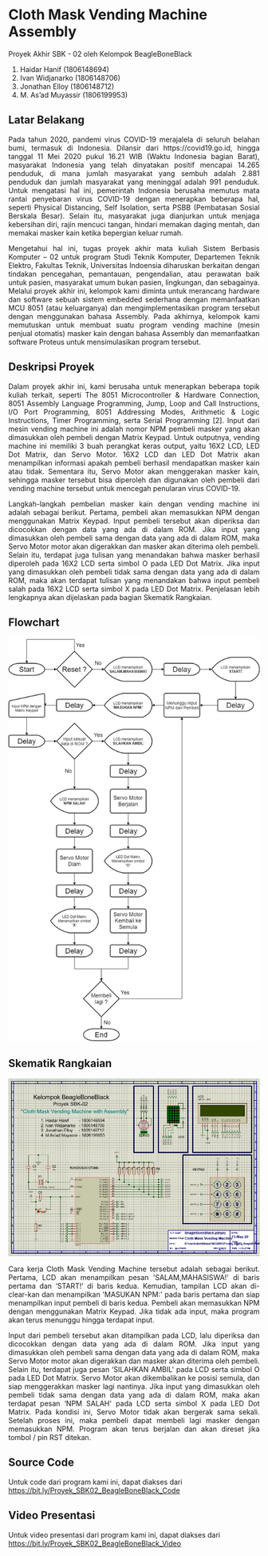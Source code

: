 # Cloth Mask Vending Machine Assembly

Proyek Akhir SBK - 02 oleh Kelompok BeagleBoneBlack
  1. Haidar Hanif       (1806148694)
  2. Ivan Widjanarko    (1806148706)
  3. Jonathan Elloy     (1806148712)
  4. M. As’ad Muyassir  (1806199953)

## Latar Belakang

<p align="justify">  Pada tahun 2020, pandemi virus COVID-19 merajalela di seluruh belahan bumi, termasuk di Indonesia. Dilansir dari https://covid19.go.id, hingga tanggal 11 Mei 2020 pukul 16.21 WIB (Waktu Indonesia bagian Barat), masyarakat Indonesia yang telah dinyatakan positif mencapai 14.265 penduduk, di mana jumlah masyarakat yang sembuh adalah 2.881 penduduk dan jumlah masyarakat yang meninggal adalah 991 penduduk. Untuk mengatasi hal ini, pemerintah Indonesia berusaha memutus mata rantai penyebaran virus COVID-19 dengan menerapkan beberapa hal, seperti Physical Distancing, Self Isolation, serta PSBB (Pembatasan Sosial Berskala Besar). Selain itu, masyarakat juga dianjurkan untuk menjaga kebersihan diri, rajin mencuci tangan, hindari memakan daging mentah, dan memakai masker kain ketika bepergian keluar rumah. </p>
<p align="justify">	Mengetahui hal ini, tugas proyek akhir mata kuliah Sistem Berbasis Komputer – 02 untuk program Studi Teknik Komputer, Departemen Teknik Elektro, Fakultas Teknik, Universitas Indoensia diharuskan berkaitan dengan tindakan pencegahan, pemantauan, pengendalian, atau perawatan baik untuk pasien, masyarakat umum bukan pasien, lingkungan, dan sebagainya. Melalui proyek akhir ini, kelompok kami diminta untuk merancang hardware dan software sebuah sistem embedded sederhana dengan memanfaatkan MCU 8051 (atau keluarganya) dan mengimplementasikan program tersebut dengan menggunakan bahasa Assembly. Pada akhirnya, kelompok kami memutuskan untuk membuat suatu program vending machine (mesin penjual otomatis) masker kain dengan bahasa Assembly dan memanfaatkan software Proteus untuk mensimulasikan program tersebut. </p>

## Deskripsi Proyek

<p align="justify">  Dalam proyek akhir ini, kami berusaha untuk menerapkan beberapa topik kuliah terkait, seperti The 8051 Microcontroller & Hardware Connection, 8051 Assembly Language Programming, Jump, Loop and Call Instructions, I/O Port Programming, 8051 Addressing Modes, Arithmetic & Logic Instructions, Timer Programming, serta Serial Programming [2]. Input dari mesin vending machine ini adalah nomor NPM pembeli masker yang akan dimasukkan oleh pembeli dengan Matrix Keypad. Untuk outputnya, vending machine ini memiliki 3 buah perangkat keras output, yaitu 16X2 LCD, LED Dot Matrix, dan Servo Motor. 16X2 LCD dan LED Dot Matrix akan menampilkan informasi apakah pembeli berhasil mendapatkan masker kain atau tidak. Sementara itu, Servo Motor akan menggerakan masker kain, sehingga masker tersebut bisa diperoleh dan digunakan oleh pembeli dari vending machine tersebut untuk mencegah penularan virus COVID-19. </p>
<p align="justify">	Langkah-langkah pembelian masker kain dengan vending machine ini adalah sebagai berikut. Pertama, pembeli akan memasukkan NPM dengan menggunakan Matrix Keypad. Input pembeli tersebut akan diperiksa dan dicocokkan dengan data yang ada di dalam ROM. Jika input yang dimasukkan oleh pembeli sama dengan data yang ada di dalam ROM, maka Servo Motor motor akan digerakkan dan masker akan diterima oleh pembeli. Selain itu, terdapat juga  tulisan yang menandakan bahwa masker berhasil diperoleh pada 16X2 LCD serta simbol O pada LED Dot Matrix. Jika input yang dimasukkan oleh pembeli tidak sama dengan data yang ada di dalam ROM, maka akan terdapat tulisan yang menandakan bahwa input pembeli salah pada 16X2 LCD serta simbol X pada LED Dot Matrix. Penjelasan lebih lengkapnya akan dijelaskan pada bagian Skematik Rangkaian. </p>

## Flowchart

![alt text](https://github.com/IvanWidjanarko/Cloth-Mask-Vending-Machine-Assembly-/blob/master/Cloth%20Mask%20Vending%20Machine%20Flowchart.jpg)

## Skematik Rangkaian

![alt text](https://github.com/IvanWidjanarko/Cloth-Mask-Vending-Machine-Assembly-/blob/master/Cloth%20Mask%20Vending%20Machine%20Schematic.jpg)

<p align="justify"> Cara kerja Cloth Mask Vending Machine tersebut adalah sebagai berikut. Pertama, LCD akan menampilkan pesan 'SALAM,MAHASISWA!' di baris pertama dan ‘START!’ di baris kedua. Kemudian, tampilan LCD akan di-clear-kan dan menampilkan 'MASUKAN NPM:' pada baris pertama dan siap menampilkan input pembeli di baris kedua. Pembeli akan memasukkan NPM dengan menggunakan Matrix Keypad. Jika tidak ada input, maka program akan terus menunggu hingga terdapat input. </p>
<p align="justify">	Input dari pembeli tersebut akan ditampilkan pada LCD, lalu diperiksa dan dicocokkan dengan data yang ada di dalam ROM. Jika input yang dimasukkan oleh pembeli sama dengan data yang ada di dalam ROM, maka Servo Motor motor akan digerakkan dan masker akan diterima oleh pembeli. Selain itu, terdapat juga pesan ‘SILAHKAN AMBIL' pada LCD serta simbol O pada LED Dot Matrix. Servo Motor akan dikembalikan ke posisi semula, dan siap menggerakkan masker lagi nantinya. Jika input yang dimasukkan oleh pembeli tidak sama dengan data yang ada di dalam ROM, maka akan terdapat pesan ‘NPM SALAH' pada LCD serta simbol X pada LED Dot Matrix. Pada kondisi ini, Servo Motor tidak akan bergerak sama sekali. Setelah proses ini, maka pembeli dapat membeli lagi masker dengan memasukkan NPM. Program akan terus berjalan dan akan direset jika tombol / pin RST ditekan. </p>

## Source Code

Untuk code dari program kami ini, dapat diakses dari https://bit.ly/Proyek_SBK02_BeagleBoneBlack_Code

## Video Presentasi

Untuk video presentasi dari program kami ini, dapat diakses dari https://bit.ly/Proyek_SBK02_BeagleBoneBlack_Video
